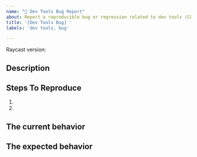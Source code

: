 ```yaml
---
name: "🐞 Dev Tools Bug Report"
about: Report a reproducible bug or regression related to dev tools (CLI, publishing, commands like Manage Extension or Create Extension, etc).
title: '[Dev Tools Bug] '
labels: 'dev tools, bug'

---
```


<!--
  Please provide a clear and concise description of what the bug is. Include
  screenshots if needed. Please test using the latest version of Raycast and API.
-->

Raycast version:

## Description

## Steps To Reproduce

1.
2.

<!--
  Your bug will get fixed much faster if we can easily reproduce the bug. Issues without reproduction steps may be immediately closed as not actionable.
-->

## The current behavior


## The expected behavior
